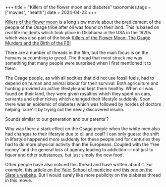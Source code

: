 +++
title = "Killers of the flower moon and diabetes"
taxonomies.tags = ["movies", "health"]
date = 2024-04-23
+++

[Killers of the flower
moon](https://en.wikipedia.org/wiki/Killers_of_the_Flower_Moon_(film)) is a long
slow movie about the predicament of the people of the Osage tribe after oil was
found on their land. This is based on real life incidents which took place in
Oklahama in the USA in the 1920s which was also part of the book [Killers of the
Flower Moon: The Osage Murders and the Birth of the
FBI](https://en.wikipedia.org/wiki/Killers_of_the_Flower_Moon_(book))

There are a number of threads in the film, but the main focus is on the humans
succumbing to greed. The thread that most struck me was something that many
people were surprised when I first mentioned it to them.

The Osage people, as with all socities that did not use fossil fuels, had to
depend on human and animal labour for their survival. Both agriculture and hunting
provided an active lifestyle and kept them healthy. When oil was found on their
land, they were given royalties which they spent on cars, servants and other
riches which changed their lifestyle suddenly. Soon there was an epidemic of
diabetes which was followed by hordes of doctors helping 'cure' it by trying out
the newly discovered insulin.

Sounds similar to our generation and our parents'?

Why was there a stark effect on the Osage people when the white men also had
changes to their lifestyle due to oil and coal? I can only guess: the shift in
lifestyle happened more suddenly for these people and for centuries they
had to do more physical activity than the Europeans.
Coupled with the 'free money' and the general loss of agency leading to addiction &mdash;
not just to liquor and other substances, but just simply the new food.

Other people have also noticed this thread and have written about it. For example,
[this article on the Yale: School of
medicine](https://medicine.yale.edu/news-article/what-the-killers-of-the-flower-moon-movie-teaches-us-about-historical-trauma-and-indigenous-health/)
and [this one on the Slate's
website](https://slate.com/culture/2023/10/killers-of-the-flower-moon-movie-mollie-burkhart-diabetes-indigenous-native-osage-history.html).
But I would surely like more publicity on the diabetes thread in this movie.

